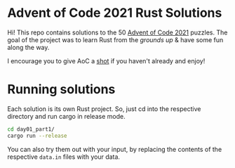 # Advent of Code 2021 Rust Solutions 

Hi! This repo contains solutions to the 50 [Advent of Code 2021](https://adventofcode.com/2021) puzzles.
The goal of the project was to learn Rust from the *grounds up* & have some fun along the way.

I encourage you to give AoC a [shot](https://adventofcode.com/2021/day/1) if you haven't already and enjoy!

# Running solutions

Each solution is its own Rust project. So, just cd into the respective directory and run cargo in release mode.

```zsh
cd day01_part1/
cargo run --release
```

You can also try them out with your input, by replacing the contents of the respective `data.in` files with your data.
